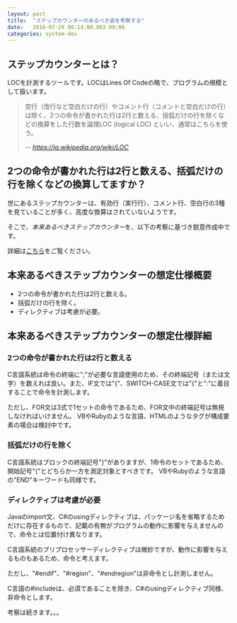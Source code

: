 ```yaml
---
layout: post
title:  "ステップカウンターのあるべき姿を考察する"
date:   2016-07-29 00:14:00.003 09:00
categories: system-dev
---
```


<!--more-->

## ステップカウンターとは？

LOCを計測するツールです。LOCはLines Of Codeの略で、プログラムの規模として扱います。 

> 空行（改行など空白だけの行）やコメント行（コメントと空白だけの行）は除く、2つの命令が書かれた行は2行と数える、括弧だけの行を除くなどの換算をした行数を論理LOC (logical LOC) といい、通常はこちらを使う。 
> 
> <cite>-- https://ja.wikipedia.org/wiki/LOC</cite>

## 2つの命令が書かれた行は2行と数える、括弧だけの行を除くなどの換算してますか？

世にあるステップカウンターは、有効行（実行行）、コメント行、空白行の3種を見ていることが多く、高度な換算はされていないようです。 

そこで、*本来あるべきステップカウンター*を、以下の考察に基づき鋭意作成中です。

詳細は[こちら](/system/item/schritt.html)をご覧ください。

## 本来あるべきステップカウンターの想定仕様概要

- 2つの命令が書かれた行は2行と数える。
- 括弧だけの行を除く。
- ディレクティブは考慮が必要。

## 本来あるべきステップカウンターの想定仕様詳細

### 2つの命令が書かれた行は2行と数える

C言語系統は命令の終端に";"が必要な言語使用のため、その終端記号（または文字）を数えれば良い。また、IF文では"{"、SWITCH-CASE文では"{"と":"に着目することで命令を計測します。

ただし、FOR文は3式で1セットの命令であるため、FOR文中の終端記号は無視しなければいけません。 
VBやRubyのような言語、HTMLのようなタグが構成要素の場合は検討中です。 

### 括弧だけの行を除く

C言語系統はブロックの終端記号"}"がありますが、1命令のセットであるため、開始記号"{"とどちらか一方を測定対象とすべきです。 
VBやRubyのような言語の"END"キーワードも同様です。 

### ディレクティブは考慮が必要

Javaのimport文、C#のusingディレクティブは、パッケージ名を省略するためだけに存在するもので、記載の有無がプログラムの動作に影響を与えませんので、命令とは位置付け異なります。

C言語系統のプリプロセッサーディレクティブは微妙ですが、動作に影響を与えるものもあるため、命令と考えます。

ただし、"#endif"、"#region"、"#endregion"は非命令とし計測しません。

C言語の#includeは、必須であることを除き、C#のusingディレクティブ同様、非命令とします。 

考察は続きます。。。